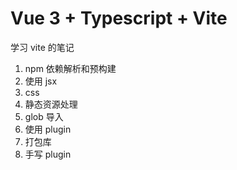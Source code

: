 # Vue 3 + Typescript + Vite

学习 vite 的笔记

1. npm 依赖解析和预构建
2. 使用 jsx
3. css
4. 静态资源处理
5. glob 导入
6. 使用 plugin
7. 打包库
8. 手写 plugin

